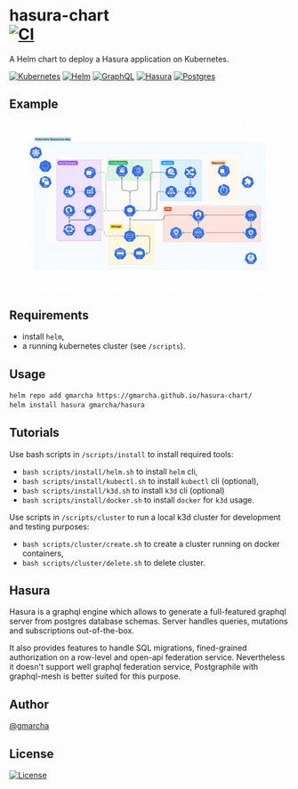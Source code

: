 # hasura-chart <br> [![CI](https://github.com/gmarcha/hasura-chart/actions/workflows/ci.yaml/badge.svg)](https://github.com/gmarcha/hasura-chart/actions/workflows/ci.yaml)

A Helm chart to deploy a Hasura application on Kubernetes.

[![Kubernetes](https://img.shields.io/badge/kubernetes-%23326ce5.svg?style=for-the-badge&logo=kubernetes&logoColor=white)](https://kubernetes.io/docs/home/)
[![Helm](https://img.shields.io/badge/helm-%23267a9e.svg?style=for-the-badge&logo=helm&logoColor=white)](https://helm.sh/docs/)
[![GraphQL](https://img.shields.io/badge/-GraphQL-E10098?style=for-the-badge&logo=graphql&logoColor=white)](https://graphql.org/learn/)
[![Hasura](https://img.shields.io/badge/Hasura-%231eb5d4.svg?style=for-the-badge&logo=graphql&logoColor=white)](https://hasura.io/docs/latest/index/)
[![Postgres](https://img.shields.io/badge/postgres-%23316192.svg?style=for-the-badge&logo=postgresql&logoColor=white)](https://www.postgresql.org/docs/current/index.html)

## Example

[![Landing page](.github/assets/kubernetes-resources.png)](https://gmarcha.github.io/hasura-chart/ )

## Requirements

- install `helm`,
- a running kubernetes cluster (see `/scripts`).

## Usage

```bash
helm repo add gmarcha https://gmarcha.github.io/hasura-chart/
helm install hasura gmarcha/hasura
```

## Tutorials

Use bash scripts in `/scripts/install` to install required tools:
- `bash scripts/install/helm.sh` to install `helm` cli,
- `bash scripts/install/kubectl.sh` to install `kubectl` cli (optional),
- `bash scripts/install/k3d.sh` to install `k3d` cli (optional)
- `bash scripts/install/docker.sh` to install `docker` for `k3d` usage.

Use scripts in `/scripts/cluster` to run a local k3d cluster for development and testing purposes:
- `bash scripts/cluster/create.sh` to create a cluster running on docker containers,
- `bash scripts/cluster/delete.sh` to delete cluster.

## Hasura

Hasura is a graphql engine which allows to generate a full-featured graphql server from postgres database schemas. Server handles queries, mutations and subscriptions out-of-the-box.

It also provides features to handle SQL migrations, fined-grained authorization on a row-level and open-api federation service. Nevertheless it doesn't support well graphql federation service, Postgraphile with graphql-mesh is better suited for this purpose.

## Author

[@gmarcha](https://github.com/gmarcha)

## License

[![License](https://img.shields.io/badge/License-Apache_2.0-blue.svg)](https://opensource.org/licenses/Apache-2.0)
